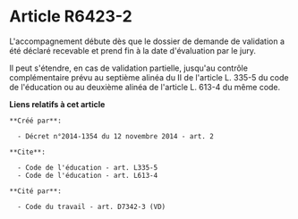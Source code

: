 # Article R6423-2

L'accompagnement débute dès que le dossier de demande de validation a été déclaré recevable et prend fin à la date
d'évaluation par le jury. 

Il peut s'étendre, en cas de validation partielle, jusqu'au contrôle complémentaire prévu au septième alinéa du II de
l'article L. 335-5 du code de l'éducation ou au deuxième alinéa de l'article L. 613-4 du même code.

**Liens relatifs à cet article**

	**Créé par**:

	  - Décret n°2014-1354 du 12 novembre 2014 - art. 2

	**Cite**:

	  - Code de l'éducation - art. L335-5
	  - Code de l'éducation - art. L613-4

	**Cité par**:

	  - Code du travail - art. D7342-3 (VD)
